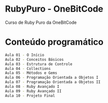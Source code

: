 # RubyPuro - OneBitCode

Curso de Ruby Puro da OneBitCode

# Conteúdo programático
```sh
Aula 01 - O Início
Aula 02 - Conceitos Básicos
Aula 03 - Estrutura de Controle
Aula 04 - Collections
Aula 05 - Métodos e Gems
Aula 06 - Programação Orientada a Objetos I
Aula 07 - Programação Orientada a Objetos II
Aula 08 - Ruby Avançado I
Aula 09 - Ruby Avançado II
Aula 10 - Projeto Final
```
